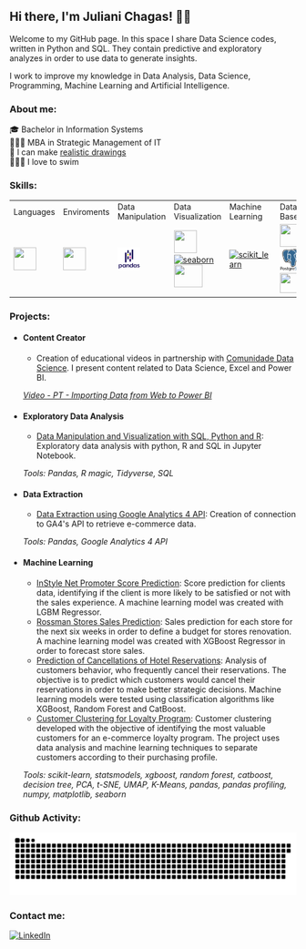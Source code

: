## Hi there, I'm Juliani Chagas! 👋🏻

<!--
**julianichagas/julianichagas** is a ✨ _special_ ✨ repository because its `README.md` (this file) appears on your GitHub profile.

Here are some ideas to get you started:

- 🔭 I’m currently working on ...
- 🌱 I’m currently learning ...
- 👯 I’m looking to collaborate on ...
- 🤔 I’m looking for help with ...
- 💬 Ask me about ...
- 📫 How to reach me: ...
- 😄 Pronouns: ...
- ⚡ Fun fact: ...
-->

Welcome to my GitHub page. In this space I share Data Science codes, written in Python and SQL. They contain predictive and exploratory analyzes in order to use data to generate insights.

I work to improve my knowledge in Data Analysis, Data Science, Programming, Machine Learning and Artificial Intelligence.

### About me:
🎓 Bachelor in Information Systems<br>
👩🏻‍💻 MBA in Strategic Management of IT<br>
🎨 I can make [realistic drawings](https://www.instagram.com/p/CJ18iacJVj0/)<br>
🏊🏼‍♀️ I love to swim

### **Skills:**
<table>
  <tr>
    <td>Languages</td>
    <td>Enviroments</td>
    <td>Data Manipulation</td>
    <td>Data Visualization</td>
    <td>Machine Learning</td>
    <td>Data Base</td>
  </tr>
  <tr>
    <!-- Languages -->
    <td>
      <!-- Python -->
      <a href="https://www.python.org/" target="_blank" rel="noreferrer">
        <img src="https://cdn.jsdelivr.net/gh/devicons/devicon/icons/python/python-original-wordmark.svg" width="40" height="40"/>
      </a>
    </td>
    <!-- Enviroments -->
    <td>
      <!-- Jupyter-->
      <a href="https://jupyter.org/" target="_blank" rel="noreferrer">
        <img src="https://cdn.jsdelivr.net/gh/devicons/devicon/icons/jupyter/jupyter-original-wordmark.svg" width="40" height="40"/>
      </a>
    </td>
    <!-- Data Manipulation -->
    <td>
      <!-- Pandas -->
      <a href="https://pandas.pydata.org/" target="_blank" rel="noreferrer">
        <img src="https://github.com/devicons/devicon/blob/v2.15.1/icons/pandas/pandas-original-wordmark.svg" width="40" height="40"/>
      </a>
    </td>
    <!-- Data Visualization -->
    <td>
      <!-- Plotly -->
    <a href="https://plotly.com/" target="_blank" rel="noreferrer">
      <img src="https://www.vectorlogo.zone/logos/plot_ly/plot_ly-official.svg" width="40" height="40"/>
    </a>
      <!-- Seaborn -->
    <a href="https://seaborn.pydata.org/" target="_blank" rel="noreferrer">
      <img src="https://seaborn.pydata.org/_images/logo-mark-lightbg.svg" alt="seaborn" width="40" height="40"/>
    </a>
      <!-- Streamlit -->
    <a href="https://streamlit.io/" target="_blank" rel="noreferrer">
      <img src="https://upload.wikimedia.org/wikipedia/commons/7/77/Streamlit-logo-primary-colormark-darktext.png" width="50" height="40"/>
    </a>
    </td>
    <!-- Machine Learning -->
    <td>
      <!-- Scikit Learn -->
      <a href="https://scikit-learn.org/" target="_blank" rel="noreferrer">
        <img src="https://upload.wikimedia.org/wikipedia/commons/0/05/Scikit_learn_logo_small.svg" alt="scikit_learn" width="40" height="40"/>
      </a>
    </td>
    <!-- Data Base -->
    <td>
      <!-- MySQL -->
      <a href="https://www.mysql.com/" target="_blank" rel="noreferrer">
        <img src="https://cdn.jsdelivr.net/gh/devicons/devicon/icons/mysql/mysql-original-wordmark.svg" width="40" height="40"/>
      </a>
      <!-- Postgres -->
      <a href="https://www.postgresql.org/" target="_blank" rel="noreferrer">
        <img src="https://github.com/devicons/devicon/blob/v2.15.1/icons/postgresql/postgresql-original-wordmark.svg" width="40" height="40"/>
      </a>
      <!-- PL/SQL -->
      <a href="https://www.oracle.com/database/technologies/appdev/plsql.html" target="_blank" rel="noreferrer">
        <img src="https://acaciolrdba.files.wordpress.com/2019/09/plsql-interview-questions.jpg" width="50" height="35"/>
      </a>
    </td>
  </tr>
</table>

### **Projects:**

- #### **Content Creator**
  - Creation of educational videos in partnership with [Comunidade Data Science](https://www.youtube.com/@ComunidadeDS/videos). I present content related to Data Science, Excel and Power BI.
  
  _[Video - PT - Importing Data from Web to Power BI](https://www.youtube.com/watch?v=2XocfWZqrL4)_

- #### **Exploratory Data Analysis**
  - [Data Manipulation and Visualization with SQL, Python and R](https://github.com/julianichagas/selection-processes/blob/main/Challenge.ipynb): Exploratory data analysis with python, R and SQL in Jupyter Notebook.
  
  _Tools: Pandas, R magic, Tidyverse, SQL_
  
- #### **Data Extraction**
  - [Data Extraction using Google Analytics 4 API](https://github.com/julianichagas/portfolio/tree/main/GA4%20API): Creation of connection to GA4's API to retrieve e-commerce data. 
  
  _Tools: Pandas, Google Analytics 4 API_

- #### **Machine Learning**
  - [InStyle Net Promoter Score Prediction](https://github.com/julianichagas/portfolio/blob/main/5th%20Hackday%20-%20CDS/Hackday5.ipynb): Score prediction for clients data, identifying if the client is more likely to be satisfied or not with the sales experience. A machine learning model was created with LGBM Regressor.
  - [Rossman Stores Sales Prediction](https://github.com/julianichagas/portfolio/tree/main/Rossmann%20Store%20Sales): Sales prediction for each store for the next six weeks in order to define a budget for stores renovation. A machine learning model was created with XGBoost Regressor in order to forecast store sales.
  - [Prediction of Cancellations of Hotel Reservations](https://github.com/julianichagas/portfolio/tree/main/4th%20Hackday%20-%20CDS): Analysis of customers behavior, who frequently cancel their reservations. The objective is to predict which customers would cancel their reservations in order to make better strategic decisions. Machine learning models were tested using classification algorithms like XGBoost, Random Forest and CatBoost.
  - [Customer Clustering for Loyalty Program](https://github.com/julianichagas/portfolio/tree/main/Cluster%20Insiders): Customer clustering developed with the objective of identifying the most valuable customers for an e-commerce loyalty program. The project uses data analysis and machine learning techniques to separate customers according to their purchasing profile.
  
  _Tools: scikit-learn, statsmodels, xgboost, random forest, catboost, decision tree, PCA, t-SNE, UMAP, K-Means, pandas, pandas profiling, numpy, matplotlib, seaborn_

### **Github Activity:**
<picture>
  <source media="(prefers-color-scheme: dark)" srcset="https://raw.githubusercontent.com/julianichagas/julianichagas/output/github-contribution-grid-snake-dark.svg">
  <source media="(prefers-color-scheme: light)" srcset="https://raw.githubusercontent.com/julianichagas/julianichagas/output/github-contribution-grid-snake.svg">
  <img alt="github contribution grid snake animation" src="https://raw.githubusercontent.com/julianichagas/julianichagas/output/github-contribution-grid-snake.svg">
</picture>

### **Contact me:**
[<img alt="LinkedIn" src="https://img.shields.io/badge/LinkedIn-0077B5?style=for-the-badge&logo=linkedin&logoColor=white"/>]( https://www.linkedin.com/in/julianichagas)

